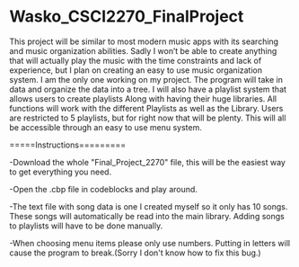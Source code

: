 # Wasko_CSCI2270_FinalProject
 This project will be similar to most modern music apps with its searching and music organization abilities. Sadly I won’t be able to create anything that will actually play the music with the time constraints and lack of experience, but I plan on creating an easy to use music organization system. I am the only one working on my project. The program will take in data and organize the data into a tree. I will also have a playlist system that allows users to create playlists Along with having their huge libraries. All functions will work with the different Playlists as well as the Library. Users are restricted to 5 playlists, but for right now that will be plenty. This will all be accessible through an easy to use menu system.

=====Instructions=========

-Download the whole "Final_Project_2270" file, this will be the easiest way to get everything you need.

-Open the .cbp file in codeblocks and play around.

-The text file with song data is one I created myself so it only has 10 songs. These songs will automatically be read into the main library. Adding songs to playlists will have to be done manually.

-When choosing menu items please only use numbers. Putting in letters will cause the program to break.(Sorry I don't know how to fix this bug.)
